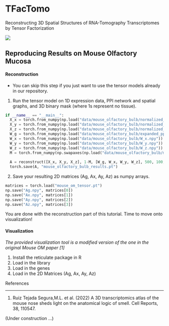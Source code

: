 # TFacTomo
Reconstructing 3D Spatial Structures of RNA-Tomography Transcriptomes by Tensor Factorization

![](https://github.com/kuanglab/TFacTomo/blob/main/figures/TFacTomo_Workflow.png)

Reproducing Results on Mouse Olfactory Mucosa
------------------------------------------------------------
#### Reconstruction

* You can skip this step if you just want to use the tensor models already in our repository.

1. Run the tensor model on 1D expression data, PPI network and spatial graphs, and 3D binary mask (where 1s represent no tissue).

```python
if __name__ == "__main__": 
  X_x = torch.from_numpy(np.load("data/mouse_olfactory_bulb/normalized_fitted_lml_data.npy")).to(torch.float)
  X_y = torch.from_numpy(np.load("data/mouse_olfactory_bulb/normalized_fitted_dv_data.npy")).to(torch.float)
  X_z = torch.from_numpy(np.load("data/mouse_olfactory_bulb/normalized_fitted_ap_data.npy")).to(torch.float)
  W_g = torch.from_numpy(np.load("data/mouse_olfactory_bulb/expanded_ppi_adjacency_list_diagonal_filled.npy")) .to(torch.float)
  W_x = torch.from_numpy(np.load("data/mouse_olfactory_bulb/W_x.npy")).to(torch.float)
  W_y = torch.from_numpy(np.load("data/mouse_olfactory_bulb/W_y.npy")).to(torch.float)
  W_z = torch.from_numpy(np.load("data/mouse_olfactory_bulb/W_z.npy")).to(torch.float)
  M = torch.from_numpy(np.swapaxes(np.load("data/mouse_olfactory_bulb/mouse_olfactory_bulb_mask.npy"), 0, 1)).to(torch.float)
  
  A = reconstruct([X_x, X_y, X_z], 1-M, [W_g, W_x, W_y, W_z], 500, 100, 1, 1, stop_crit=0.0001, reduction="sum",  max_epoch=500)
  torch.save(A, "mouse_olfactory_bulb_results.pt")
```

2. Save your resulting 2D matrices (Ag, Ax, Ay, Az) as numpy arrays.

```python
matrices = torch.load("mouse_om_tensor.pt")
np.save("Ag.npy", matrices[0])
np.save("Ax.npy", matrices[1])
np.save("Ay.npy", matrices[2])
np.save("Az.npy", matrices[3])
```

You are done with the reconstruction part of this tutorial. Time to move onto visualization!

#### Visualization

*The provided visualization tool is a modified version of the one in the original Mouse OM paper [1]*

1. Install the reticulate package in R
2. Load in the library 
3. Load in the genes
4. Load in the 2D Matrices (Ag, Ax, Ay, Az)

References
_________
1. Ruiz Tejada Segura,M.L. et al. (2022) A 3D transcriptomics atlas of the mouse nose sheds light on the anatomical logic of smell. Cell Reports, 38, 110547.


(Under construction ...)
